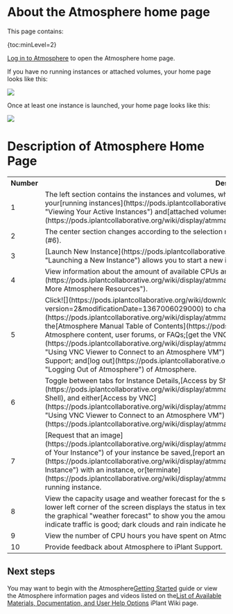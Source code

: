 # About the Atmosphere home page

This page contains:

<div class="wysiwyg-macro"><div class="wysiwyg-macro-tag wysiwyg-macro-starttag">{toc:minLevel=2}</div></div>

[Log in to Atmosphere](https://pods.iplantcollaborative.org/wiki/display/atmman/Logging+In+to+Atmosphere "Logging In to Atmosphere") to open the Atmosphere home page.

If you have no running instances or attached volumes, your home page looks like this:

![](https://pods.iplantcollaborative.org/wiki/download/attachments/8411339/HomePage.gif?version=1&modificationDate=1394038809000)

Once at least one instance is launched, your home page looks like this:

![](https://pods.iplantcollaborative.org/wiki/download/attachments/8411339/AtmoHomeAnnot.png?version=1&modificationDate=1367001152000)

# Description of Atmosphere Home Page

<table class="confluenceTable"><tbody><tr><th class="confluenceTh"> Number</th><th class="confluenceTh"> Description</th></tr><tr><td class="confluenceTd"> 1</td><td class="confluenceTd"> The left section contains the instances and volumes, which allow you to select and view information about your[running instances](https://pods.iplantcollaborative.org/wiki/display/atmman/Viewing+Your+Active+Instances "Viewing Your Active Instances") and[attached volumes](https://pods.iplantcollaborative.org/wiki/display/atmman/Using+Volumes "Using Volumes").</td></tr><tr><td class="confluenceTd"> 2</td><td class="confluenceTd"> The center section changes according to the selection made in the left panel, as well as to which tab you select (#6).</td></tr><tr><td class="confluenceTd"> 3</td><td class="confluenceTd">[Launch New Instance](https://pods.iplantcollaborative.org/wiki/display/atmman/Launching+a+New+Instance "Launching a New Instance") allows you to start a new instance.</td></tr><tr><td class="confluenceTd"> 4</td><td class="confluenceTd"> View information about the amount of available CPUs and memory, and[request more resources](https://pods.iplantcollaborative.org/wiki/display/atmman/Requesting+More+Atmosphere+Resources "Requesting More Atmosphere Resources").</td></tr><tr><td class="confluenceTd"> 5</td><td class="confluenceTd"> Click![](https://pods.iplantcollaborative.org/wiki/download/attachments/8411339/SettingsIcon.png?version=2&modificationDate=1367006029000) to change[settings](https://pods.iplantcollaborative.org/wiki/display/atmman/Changing+Settings "Changing Settings"); view the[Atmosphere Manual Table of Contents](https://pods.iplantcollaborative.org/wiki/display/atmman) and related Atmosphere content, user forums, or FAQs;[get the VNC Viewer](https://pods.iplantcollaborative.org/wiki/display/atmman/Using+VNC+Viewer+to+Connect+to+an+Atmosphere+VM "Using VNC Viewer to Connect to an Atmosphere VM") so you can connect to an Atmosphere VM; contact iPlant Support; and[log out](https://pods.iplantcollaborative.org/wiki/display/atmman/Logging+Out+of+Atmosphere "Logging Out of Atmosphere") of Atmosphere.</td></tr><tr><td class="confluenceTd"> 6</td><td class="confluenceTd"> Toggle between tabs for Instance Details,[Access by Shell](https://pods.iplantcollaborative.org/wiki/display/atmman/Logging+In+to+an+Instance#LoggingIntoanInstance-Shell), and either[Access by VNC](https://pods.iplantcollaborative.org/wiki/display/atmman/Using+VNC+Viewer+to+Connect+to+an+Atmosphere+VM "Using VNC Viewer to Connect to an Atmosphere VM") or[VNC Unavailable](https://pods.iplantcollaborative.org/wiki/display/atmman/Atmosphere+FAQs#AtmosphereFAQs-NoVNC).</td></tr><tr><td class="confluenceTd"> 7</td><td class="confluenceTd">[Request that an image](https://pods.iplantcollaborative.org/wiki/display/atmman/Request+an+Image+of+Your+Instance "Request an Image of Your Instance") of your instance be saved,[report an issue](https://pods.iplantcollaborative.org/wiki/display/atmman/Reporting+a+Broken+Instance "Reporting a Broken Instance") with an instance, or[terminate](https://pods.iplantcollaborative.org/wiki/display/atmman/Terminating+an+Instance "Terminating an Instance") a running instance.</td></tr><tr><td class="confluenceTd"> 8</td><td class="confluenceTd"> View the capacity usage and weather forecast for the selected provider, both in text and graphical displays. The lower left corner of the screen displays the status in text form, while the upper right corner of the screen displays the graphical "weather forecast" to show you the amount of air traffic on Atmosphere. Clear blue sky and sun indicate traffic is good; dark clouds and rain indicate heavier traffic and slower response time.  
</td></tr><tr><td class="confluenceTd"> 9</td><td class="confluenceTd"> View the number of CPU hours you have spent on Atmosphere.</td></tr><tr><td class="confluenceTd"> 10</td><td class="confluenceTd"> Provide feedback about Atmosphere to iPlant Support.</td></tr></tbody></table>

## Next steps

You may want to begin with the Atmosphere[Getting Started](https://pods.iplantcollaborative.org/wiki/display/atmman/Getting+Started "Getting Started") guide or view the Atmosphere information pages and videos listed on the[List of Available Materials, Documentation, and User Help Options](https://pods.iplantcollaborative.org/wiki/display/start/List+of+Available+Materials%2C+Documentation%2C+and+User+Help+Options "List of Available Materials, Documentation, and User Help Options") iPlant Wiki page.